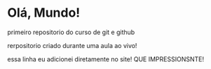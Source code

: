 # Olá, Mundo!
 primeiro repositorio do curso de git e github

 rerpositorio criado durante uma aula ao vivo!

 essa linha eu adicionei diretamente no site! QUE IMPRESSIONSNTE!


